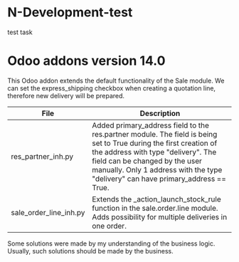 # N-Development-test
test task
# Odoo addons version 14.0

This Odoo addon extends the default functionality of the Sale module.
We can set the express_shipping checkbox when creating a quotation line, therefore new delivery will be prepared.

| File | Description |
|--------|-------------|
|res_partner_inh.py| Added primary_address field to the res.partner module. The field is being set to True during the first creation of the address with type "delivery". The field can be changed by the user manually. Only 1 address with the type "delivery" can have primary_address == True.  |
|sale_order_line_inh.py| Extends the _action_launch_stock_rule function in the sale.order.line module. Adds possibility for multiple deliveries in one order.


Some solutions were made by my understanding of the business logic. Usually, such solutions should be made by the business.
